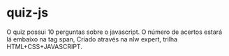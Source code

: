 # quiz-js

O quiz possui 10 perguntas sobre o javascript. O número de acertos estará lá embaixo na tag span, Criado através na nlw expert, trilha HTML+CSS+JAVASCRIPT.
